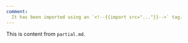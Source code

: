 ```yaml
---
comment:
  It has been imported using an `<!--{{import src="..."}}-->` tag.
---
```


This is <!--{{sample-tag content=partial}}--> content from `partial.md`.

<!--{{insert prop="comment"}}-->